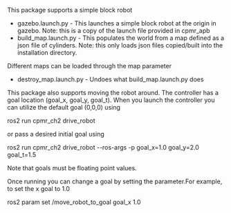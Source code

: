 This package supports a simple block robot
* gazebo.launch.py - This launches a simple block robot at the origin in gazebo. Note: this is a copy of the launch file provided in cpmr_apb
* build_map.launch.py - This populates the world from a map defined as a json file of cylinders. Note: this only loads json files copied/built into the installation directory.

Different maps can be loaded through the map parameter
* destroy_map.launch.py - Undoes what build_map.launch.py does

This package also supports moving the robot around. The controller has a goal location (goal_x, goal_y, goal_t). When you launch the controller you can utilize the default goal (0,0,0) using

ros2 run cpmr_ch2 drive_robot

or pass a desired initial goal using

ros2 run cpmr_ch2 drive_robot --ros-args -p goal_x=1.0 goal_y=2.0 goal_t=1.5

Note that goals must be floating point values.

Once running you can change a goal by setting the parameter.For example, to set the x goal to 1.0

ros2 param set /move_robot_to_goal goal_x 1.0

